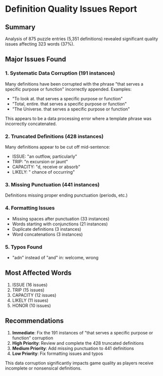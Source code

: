 # Definition Quality Issues Report

## Summary
Analysis of 875 puzzle entries (5,351 definitions) revealed significant quality issues affecting 323 words (37%).

## Major Issues Found

### 1. Systematic Data Corruption (191 instances)
Many definitions have been corrupted with the phrase "that serves a specific purpose or function" incorrectly appended. Examples:
- "To look at. that serves a specific purpose or function" 
- "Total, entire. that serves a specific purpose or function"
- "The Universe. that serves a specific purpose or function"

This appears to be a data processing error where a template phrase was incorrectly concatenated.

### 2. Truncated Definitions (428 instances)
Many definitions appear to be cut off mid-sentence:
- ISSUE: "an outflow, particularly" 
- TRIP: "n excursion or jaunt"
- CAPACITY: "d, receive or absorb"
- LIKELY: " chance of occurring"

### 3. Missing Punctuation (441 instances)
Definitions missing proper ending punctuation (periods, etc.)

### 4. Formatting Issues
- Missing spaces after punctuation (33 instances)
- Words starting with conjunctions (21 instances)
- Duplicate definitions (3 instances)
- Word concatenations (3 instances)

### 5. Typos Found
- "adn" instead of "and" in: welcome, wrong

## Most Affected Words
1. ISSUE (16 issues)
2. TRIP (15 issues)
3. CAPACITY (12 issues)
4. LIKELY (11 issues)
5. HONOR (10 issues)

## Recommendations
1. **Immediate**: Fix the 191 instances of "that serves a specific purpose or function" corruption
2. **High Priority**: Review and complete the 428 truncated definitions
3. **Medium Priority**: Add missing punctuation to 441 definitions
4. **Low Priority**: Fix formatting issues and typos

This data corruption significantly impacts game quality as players receive incomplete or nonsensical definitions.